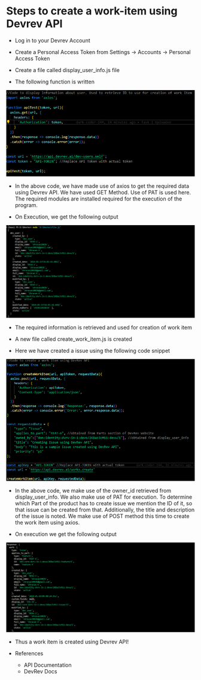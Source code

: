 # Steps to create a work-item using Devrev API

* Log in to your Devrev Account

* Create a Personal Access Token from Settings -> Accounts -> Personal Access Token

* Create a file called display_user_info.js file 

* The following function is written

![Code Snippet](<Screenshot 2024-05-19 181806.png>)

* In the above code, we have made use of axios to get the required data using Devrev API. We have used GET Method. Use of PAT is used here. The required modules are installed required for the execution of the program.

* On Execution, we get the following output

![Here, the ID of the owner is retrieved and used in the next step](<Screenshot 2024-05-16 113339.png>)

* The required information is retrieved and used for creation of work item

* A new file called create_work_item.js is created

* Here we have created a issue using the following code snippet

![Code Snippet](<Screenshot 2024-05-19 182205.png>)

* In the above code, we make use of the owner_id retrieved from display_user_info. We also make use of PAT for execution. To determine which Part of the product has to create issue we mention the ID of it, so that issue can be created from that. Additionally, the title and description of the issue is noted. We make use of POST method this time to create the work item using axios. 

* On execution we get the following output

![An issue is created with title, body, priority depending on which part we have used](<Screenshot 2024-05-16 113225.png>)

* Thus a work item is created using Devrev API! 

* References
    * API Documentation
    * DevRev Docs
